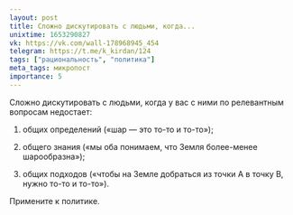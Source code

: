 ```yaml
---
layout: post
title: Сложно дискутировать с людьми, когда...
unixtime: 1653290827
vk: https://vk.com/wall-178968945_454
telegram: https://t.me/k_kirdan/124
tags: ["рациональность", "политика"]
meta_tags: микропост
importance: 5
---
```

Сложно дискутировать с людьми, когда у вас с ними по релевантным вопросам недостает:

1) общих определений («шар — это то-то и то-то»);

2) общего знания («мы оба понимаем, что Земля более-менее шарообразна»);

3) общих подходов («чтобы на Земле добраться из точки A в точку B, нужно то-то и то-то»).

Примените к политике.